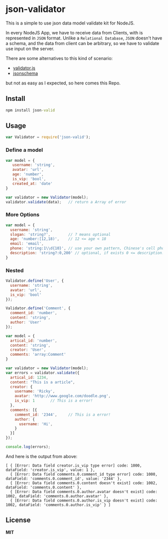 # json-validator

This is a simple to use json data model validate kit for NodeJS.

In every NodeJS App, we have to receive data from Clients, with is represented in `JSON` format. Unlike a `Relational Database`, `JSON` doesn't have a schema, and the data from client can be arbitrary, so we have to validate use input on the server.

There are some alternatives to this kind of scenario:

- [validator.js](https://github.com/chriso/validator.js)
- [jsonschema](https://github.com/tdegrunt/jsonschema)

but not as easy as I expected, so here comes this Repo.

## Install

``` cmd
npm install json-valid
```

## Usage

``` javascript
var Validator = require('json-valid');
```

### Define a model

``` javascript
var model = {
   username: 'string',
   avatar: 'url',
   age: 'number',
   is_vip: 'bool',
   created_at: 'date'
}

var validator = new Validator(model);
validator.validate(data);	// return a Array of error
```

### More Options

``` javascript
var model = {
  username: 'string',
  slogan: 'string?',		// ? means optional
  age: 'number:[12,18)',	// 12 <= age < 18
  email: 'email',
  phone: 'string:1\\d{10}',	// use your own pattern, Chinese's cell phone number starts with 1, and other 10 digit
  description: 'string?:0,200' // optional, if exists 0 <= description.length <= 200
}
```

### Nested

``` javascript
Validator.define('User', {
  username: 'string',
  avatar: 'url',
  is_vip: 'bool'
});

Validator.define('Comment', {
  comment_id: 'number',
  content: 'string',
  author: 'User'
});

var model = {
  artical_id: 'number',
  content: 'string',
  creator: 'User',
  comments: 'array:Comment'
}

var validator = new Validator(model);
var errors = validator.validate({
  artical_id: 1234,
  content: "This is a article",
  creator: {
    username: 'Ricky',
    avatar: 'http://www.google.com/doodle.png',
    is_vip: 1		// This is a error!
  },
  comments: [{
	comment_id: '2344',		// This is a error!
  	author: {
	  username: 'Hi',
	}
  }]
});

console.log(errors);
```

And here is the output from above:

``` 
[ { [Error: Data field creator.is_vip type error] code: 1000, dataField: 'creator.is_vip', value: 1 },
  { [Error: Data field comments.0.comment_id type error] code: 1000, dataField: 'comments.0.comment_id', value: '2344' },
  { [Error: Data field comments.0.content doesn't exist] code: 1002, dataField: 'comments.0.content' },
  { [Error: Data field comments.0.author.avatar doesn't exist] code: 1002, dataField: 'comments.0.author.avatar' },
  { [Error: Data field comments.0.author.is_vip doesn't exist] code: 1002, dataField: 'comments.0.author.is_vip' } ]
```

## License

**MIT**
